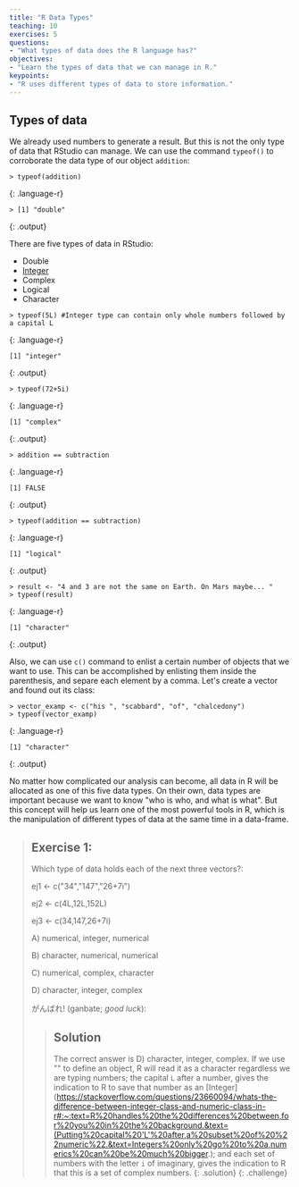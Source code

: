 ```yaml
---
title: "R Data Types"
teaching: 10
exercises: 5
questions:
- "What types of data does the R language has?"
objectives:
- "Learn the types of data that we can manage in R."
keypoints:
- "R uses different types of data to store information."
---
```

## Types of data

We already used numbers to generate a result. But this is not the only type of data that RStudio 
can manage. We can use the command `typeof()` to corroborate the data type of our object `addition`:

~~~
> typeof(addition)
~~~
{: .language-r}

~~~
> [1] "double"
~~~
{: .output}

There are five types of data in RStudio:
* Double
* [Integer](https://stackoverflow.com/questions/23660094/whats-the-difference-between-integer-class-and-numeric-class-in-r#:~:text=R%20handles%20the%20differences%20between,for%20you%20in%20the%20background.&text=(Putting%20capital%20'L'%20after,a%20subset%20of%20%22numeric%22.&text=Integers%20only%20go%20to%20a,numerics%20can%20be%20much%20bigger.))
* Complex
* Logical
* Character

~~~
> typeof(5L) #Integer type can contain only whole numbers followed by a capital L
~~~
{: .language-r}
~~~
[1] "integer"
~~~
{: .output}

~~~
> typeof(72+5i)
~~~
{: .language-r}
~~~
[1] "complex"
~~~
{: .output}

~~~
> addition == subtraction
~~~
{: .language-r}
~~~
[1] FALSE
~~~
{: .output}

~~~
> typeof(addition == subtraction)
~~~
{: .language-r}
~~~
[1] "logical"
~~~
{: .output}

~~~
> result <- "4 and 3 are not the same on Earth. On Mars maybe... "
> typeof(result)
~~~
{: .language-r}
~~~
[1] "character"
~~~
{: .output}

Also, we can use `c()` command to enlist a certain number of objects that we want to use. This can
be accomplished by enlisting them inside the parenthesis, and separe each element by a comma. Let's 
create a vector and found out its class:
~~~
> vector_examp <- c("his ", "scabbard", "of", "chalcedony")
> typeof(vector_examp)
~~~
{: .language-r}
~~~
[1] "character"
~~~
{: .output}

No matter how complicated our analysis can become, all data in R will be allocated as one of this
five data types. On their own, data types are important because we want to know "who is who, and 
what is what". But this concept will help us learn one of the most powerful tools in R, which is 
the manipulation of different types of data at the same time in a data-frame.

> ## Exercise 1: 
> 
> Which type of data holds each of the next three vectors?:
> 
> ej1 <- c("34","147","26+7i")
>
> ej2 <- c(4L,12L,152L) 
>
> ej3 <- c(34,147,26+7i)
> 
> A) numerical, integer, numerical
>
> B) character, numerical, numerical
>
> C) numerical, complex, character
>
> D) character, integer, complex
>
> がんばれ! (ganbate; *good luck*):
>> ## Solution
>> The correct answer is D) character, integer, complex. 
>> If we use "" to define an object, R will read it as a character regardless we are typing numbers; the 
>> capital `L` after a number, gives the indication to R to save that number as an
>> [Integer](https://stackoverflow.com/questions/23660094/whats-the-difference-between-integer-class-and-numeric-class-in-r#:~:text=R%20handles%20the%20differences%20between,for%20you%20in%20the%20background.&text=(Putting%20capital%20'L'%20after,a%20subset%20of%20%22numeric%22.&text=Integers%20only%20go%20to%20a,numerics%20can%20be%20much%20bigger.); 
>> and each set of numbers with the letter 
>> `i` of imaginary, gives the indication to R that this is a set of 
>> complex numbers.
> {: .solution}
{: .challenge} 
